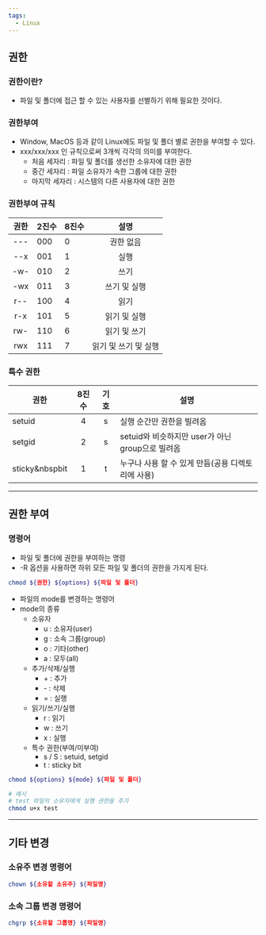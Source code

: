 ```yaml
---
tags:
  - Linux
---
```

## 권한
### 권한이란?
* 파일 및 폴더에 접근 할 수 있는 사용자를 선별하기 위해 필요한 것이다.

### 권한부여
* Window, MacOS 등과 같이 Linux에도 파일 및 폴더 별로 권한을 부여할 수 있다.
* xxx/xxx/xxx 인 규칙으로써 3개씩 각각의 의미를 부여한다.
	* 처음 세자리 : 파일 및 폴더를 생선한 소유자에 대한 권한
	* 중간 세자리 : 파일 소유자가 속한 그룹에 대한 권한
	* 마지막 세자리 : 시스템의 다른 사용자에 대한 권한

### 권한부여 규칙
| 권한  | 2진수 | 8진수 |      설명      |
| :-: | --- | --- | :----------: |
| --- | 000 | 0   |    권한 없음     |
| --x | 001 | 1   |      실행      |
| -w- | 010 | 2   |      쓰기      |
| -wx | 011 | 3   |   쓰기 및 실행    |
| r-- | 100 | 4   |      읽기      |
| r-x | 101 | 5   |   읽기 및 실행    |
| rw- | 110 | 6   |   읽기 및 쓰기    |
| rwx | 111 | 7   | 읽기 및 쓰기 및 실행 |

### 특수 권한
| 권한             | 8진수 | 기호  | 설명                                 |
| -------------- | :-: | :-: | ---------------------------------- |
| setuid         |  4  |  s  | 실행 순간만 권한을 빌려옴                     |
| setgid         |  2  |  s  | setuid와 비슷하지만 user가 아닌 group으로 빌려옴 |
| sticky&nbspbit |  1  |  t  | 누구나 사용 할 수 있게 만듬(공용 디렉토리에 사용)      |

---
## 권한 부여
### 명령어
* 파일 및 폴더에 권한을 부여하는 명령
* -R 옵션을 사용하면 하위 모든 파일 및 폴더의 권한을 가지게 된다.
```bash
chmod ${권한} ${options} ${파일 및 폴더}
```

* 파일의 mode를 변경하는 명령어
* mode의 종류
	* 소유자
		* u : 소유자(user)
		* g : 소속 그룹(group)
		* o : 기타(other)
		* a : 모두(all)
	* 추가/삭제/실행
		* \+ : 추가
		* \- : 삭제
		* = : 실행
	* 읽기/쓰기/실행
		* r : 읽기
		* w : 쓰기
		* x : 실행
	* 특수 권한(부여/미부여)
		* s / S : setuid, setgid
		* t : sticky bit
```bash
chmod ${options} ${mode} ${파일 및 폴더}

# 예시
# test 파일의 소유자에게 실행 권한을 추가
chmod u+x test
```

---
## 기타 변경
### 소유주 변경 명령어
```bash
chown ${소유할 소유주} ${파일명}
```

### 소속 그룹 변경 명령어
```bash
chgrp ${소유할 그룹명} ${파일명}
```